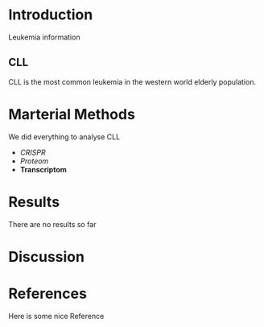 # Introduction
Leukemia information
## CLL 
CLL is the most common leukemia in the western world elderly population. 
# Marterial Methods
We did everything to analyse CLL 
- *CRISPR*
- *Proteom*
- **Transcriptom**
# Results 
There are no results so far 
# Discussion

# References
Here is some nice Reference


